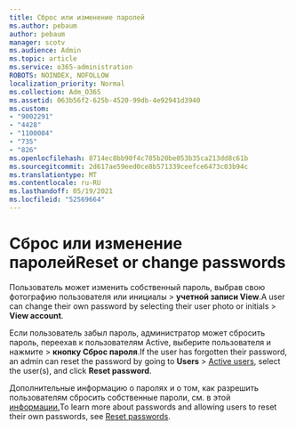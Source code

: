 ```yaml
---
title: Сброс или изменение паролей
ms.author: pebaum
author: pebaum
manager: scotv
ms.audience: Admin
ms.topic: article
ms.service: o365-administration
ROBOTS: NOINDEX, NOFOLLOW
localization_priority: Normal
ms.collection: Adm_O365
ms.assetid: 063b56f2-625b-4520-99db-4e92941d3940
ms.custom:
- "9002291"
- "4428"
- "1100004"
- "735"
- "826"
ms.openlocfilehash: 8714ec8bb90f4c785b20be053b35ca213dd8c61b
ms.sourcegitcommit: 2d617ae59eed0ce8b571339ceefce6473c03b94c
ms.translationtype: MT
ms.contentlocale: ru-RU
ms.lasthandoff: 05/19/2021
ms.locfileid: "52569664"
---
```

# <a name="reset-or-change-passwords"></a><span data-ttu-id="55196-102">Сброс или изменение паролей</span><span class="sxs-lookup"><span data-stu-id="55196-102">Reset or change passwords</span></span>

<span data-ttu-id="55196-103">Пользователь может изменить собственный пароль, выбрав свою фотографию пользователя или инициалы > **учетной записи View**.</span><span class="sxs-lookup"><span data-stu-id="55196-103">A user can change their own password by selecting their user photo or initials > **View account**.</span></span>
  
<span data-ttu-id="55196-104">Если пользователь забыл пароль, администратор может сбросить пароль, переехав к пользователям Active, выберите пользователя и нажмите  >  [](https://portal.office.com/adminportal/home#/users) **кнопку Сброс пароля**.</span><span class="sxs-lookup"><span data-stu-id="55196-104">If the user has forgotten their password, an admin can reset the password by going to **Users** > [Active users](https://portal.office.com/adminportal/home#/users), select the user(s), and click **Reset password**.</span></span>
  
<span data-ttu-id="55196-105">Дополнительные информацию о паролях и о том, как разрешить пользователям сбросить собственные пароли, см. в этой [информации.](/microsoft-365/admin/add-users/reset-passwords)</span><span class="sxs-lookup"><span data-stu-id="55196-105">To learn more about passwords and allowing users to reset their own passwords, see [Reset passwords](/microsoft-365/admin/add-users/reset-passwords).</span></span>
